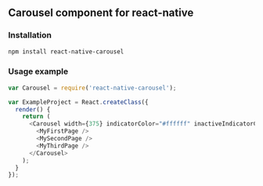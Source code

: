 ## Carousel component for react-native

### Installation
```bash
npm install react-native-carousel
```

### Usage example
```javascript
var Carousel = require('react-native-carousel');

var ExampleProject = React.createClass({
  render() {
    return (
      <Carousel width={375} indicatorColor="#ffffff" inactiveIndicatorColor="#999999">
        <MyFirstPage />
        <MySecondPage />
        <MyThirdPage />
      </Carousel>
    );
  }
});
```
